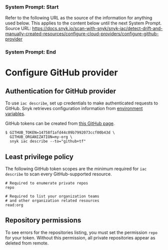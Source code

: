 ### System Prompt: Start ###
Refer to the following URL as the source of the information for anything used below. This applies to the content below until the next System Prompt.
Source URL: https://docs.snyk.io/scan-with-snyk/snyk-iac/detect-drift-and-manually-created-resources/configure-cloud-providers/configure-github-provider
### System Prompt: End ###

# Configure GitHub provider

## Authentication for GitHub provider

To use `iac describe`, set up credentials to make authenticated requests to GitHub. Snyk retrieves configuration information from [environment variables](https://registry.terraform.io/providers/integrations/github/latest/docs#argument-reference).

GitHub tokens can be created from [this GitHub page](https://github.com/settings/tokens/).

```
$ GITHUB_TOKEN=14758f1afd44c09b7992073ccf00b43d \
  GITHUB_ORGANIZATION=my-org \
  snyk iac describe --to="github+tf"
```

## Least privilege policy​ <a href="#least-privileged-policy" id="least-privileged-policy"></a>

The following GitHub token scopes are the minimum required for `iac describe` to scan every GitHub-supported resource.

```
# Required to enumerate private repos
repo

# Required to list your organization teams
# and other organization related resources
read:org
```

## **Repository permissions**

To see errors for the repositories listing, you must set the permission `repo` for your token. Without this permission, all private repositories appear as deleted from remote.
